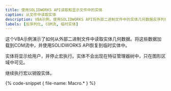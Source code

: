 ```yaml
---
title: 使用SOLIDWORKS API读取和显示文件中的实体
caption: 从文件中读取实体
description: VBA示例，使用SOLIDWORKS API将外部二进制文件中的实体几何数据反序列化为临时实体并显示出来
labels: [反序列化, COM流, 临时实体]
---
```

这个VBA示例演示了如何从外部二进制文件中读取实体几何数据。将这些数据加载到COM流中，并使用SOLIDWORKS API恢复到临时实体中。

实体将显示给用户，并停止宏执行。实体不会出现在特征管理器树中，只在图形区域中可见。

继续执行宏以销毁实体。

{% code-snippet { file-name: Macro.* } %}
